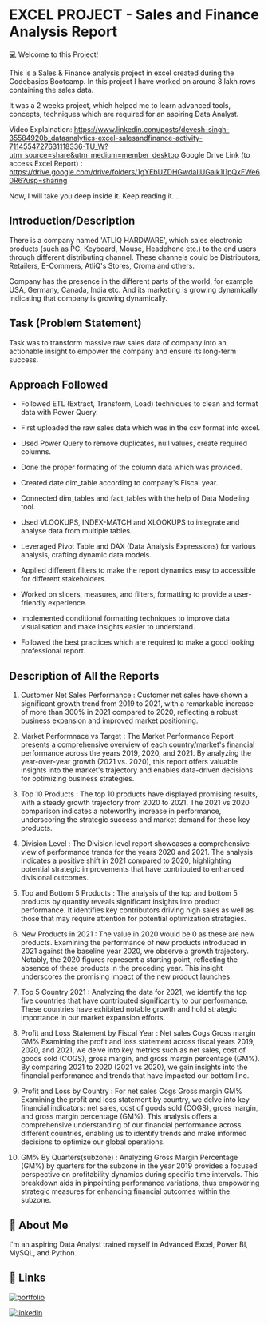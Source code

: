 
#  EXCEL PROJECT - Sales and Finance Analysis Report

💻 Welcome to this Project!

This is a Sales & Finance analysis project in excel created during the Codebasics Bootcamp. In this project I have worked on around 8 lakh rows containing the sales data. 

It was a 2 weeks project, which helped me to learn advanced tools, concepts, techniques which are required for an aspiring Data Analyst. 

Video Explaination: https://www.linkedin.com/posts/devesh-singh-35584920b_dataanalytics-excel-salesandfinance-activity-7114554727631118336-TU_W?utm_source=share&utm_medium=member_desktop
Google Drive Link (to access Excel Report) : https://drive.google.com/drive/folders/1gYEbUZDHGwdaIlUGaik1I1pQxFWe60R6?usp=sharing

Now, I will take you deep inside it.
Keep reading it....

## Introduction/Description
There is a company named 'ATLIQ HARDWARE', which sales electronic products (such as PC, Keyboard, Mouse, Headphone etc.) to the end users through different distributing channel. These channels could be Distributors, Retailers, E-Commers, AtliQ's Stores, Croma and others.

Company has the presence in the different parts of the world, for example USA, Germany, Canada, India etc. And its marketing is growing dynamically indicating that company is growing dynamically.


## Task (Problem Statement)
Task was to transform massive raw sales data of company into an actionable insight to empower the company and ensure its long-term success.

## Approach Followed
- Followed ETL (Extract, Transform, Load) techniques to clean and format data with Power Query.

- First uploaded the raw sales data which was in the csv format into excel.

- Used Power Query to remove duplicates, null values, create required columns.

- Done the proper formating of the column data which was provided.

- Created date dim_table according to company's Fiscal year.

- Connected dim_tables and fact_tables with the help of Data Modeling tool.

- Used VLOOKUPS, INDEX-MATCH and XLOOKUPS to integrate and analyse data from multiple tables.

- Leveraged Pivot Table and DAX (Data Analysis Expressions) for various analysis, crafting dynamic data models.

- Applied different filters to make the report dynamics easy to accessible for different stakeholders.

-  Worked on slicers, measures, and filters, formatting to provide a user-friendly experience.

- Implemented conditional formatting techniques to improve data visualisation and make insights easier to understand.

- Followed the best practices which are required to make a good looking professional report.


## Description of All the Reports

1) Customer Net Sales Performance : 
   Customer net sales have shown a significant growth trend from 2019 to 2021, with a remarkable increase of more than 300% in 2021 compared to 2020, reflecting a robust business expansion and improved market positioning.

2) Market Performnace vs Target :
   The Market Performance Report presents a comprehensive overview of each country/market's financial performance across the years 2019, 2020, and 2021. By analyzing the year-over-year growth (2021 vs. 2020), this report offers valuable insights into the market's trajectory and enables data-driven decisions for optimizing business strategies.

3) Top 10 Products :
   The top 10 products have displayed promising results, with a steady growth trajectory from 2020 to 2021. The 2021 vs 2020 comparison indicates a noteworthy increase in performance, underscoring the strategic success and market demand for these key products.

4) Division Level : 
   The Division level report showcases a comprehensive view of performance trends for the years 2020 and 2021. The analysis indicates a positive shift in 2021 compared to 2020, highlighting potential strategic improvements that have contributed to enhanced divisional outcomes.

5) Top and Bottom 5 Products :
   The analysis of the top and bottom 5 products by quantity reveals significant insights into product performance. It identifies key contributors driving high sales as well as those that may require attention for potential optimization strategies.

6) New Products in 2021 :
   The value in 2020 would be 0 as these are new products. Examining the performance of new products introduced in 2021 against the baseline year 2020, we observe a growth trajectory. Notably, the 2020 figures represent a starting point, reflecting the absence of these products in the preceding year. This insight underscores the promising impact of the new product launches.

7) Top 5 Country 2021 :
   Analyzing the data for 2021, we identify the top five countries that have contributed significantly to our performance. These countries have exhibited notable growth and hold strategic importance in our market expansion efforts.

8) Profit and Loss Statement by Fiscal Year :
   Net sales Cogs Gross margin GM% Examining the profit and loss statement across fiscal years 2019, 2020, and 2021, we delve into key metrics such as net sales, cost of goods sold (COGS), gross margin, and gross margin percentage (GM%). By comparing 2021 to 2020 (2021 vs 2020), we gain insights into the financial performance and trends that have impacted our bottom line.

9) Profit and Loss by Country :
   For net sales Cogs Gross margin GM% Examining the profit and loss statement by country, we delve into key financial indicators: net sales, cost of goods sold (COGS), gross margin, and gross margin percentage (GM%). This analysis offers a comprehensive understanding of our financial performance across different countries, enabling us to identify trends and make informed decisions to optimize our global operations.

10) GM% By Quarters(subzone) :
    Analyzing Gross Margin Percentage (GM%) by quarters for the subzone in the year 2019 provides a focused perspective on profitability dynamics during specific time intervals. This breakdown aids in pinpointing performance variations, thus empowering strategic measures for enhancing financial outcomes within the subzone.



## 🚀 About Me
I'm an aspiring Data Analyst trained myself in Advanced Excel, Power BI, MySQL, and Python.


## 🔗 Links
[![portfolio](https://img.shields.io/badge/my_portfolio-000?style=for-the-badge&logo=github&logoColor=white)](https://github.com/deveshSingh-github)

[![linkedin](https://img.shields.io/badge/linkedin-0A66C2?style=for-the-badge&logo=linkedin&logoColor=white)](https://www.linkedin.com/in/devesh-singh-35584920b/)



